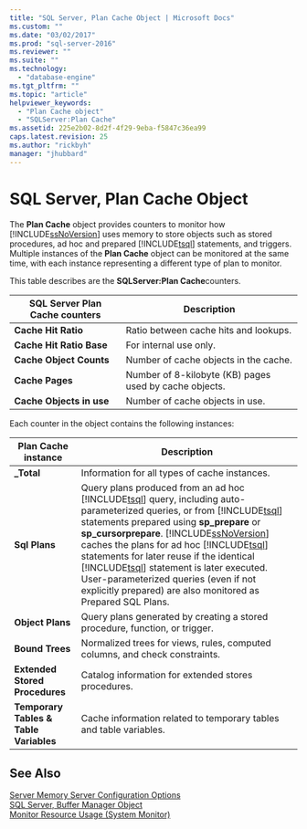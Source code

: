 ```yaml
---
title: "SQL Server, Plan Cache Object | Microsoft Docs"
ms.custom: ""
ms.date: "03/02/2017"
ms.prod: "sql-server-2016"
ms.reviewer: ""
ms.suite: ""
ms.technology: 
  - "database-engine"
ms.tgt_pltfrm: ""
ms.topic: "article"
helpviewer_keywords: 
  - "Plan Cache object"
  - "SQLServer:Plan Cache"
ms.assetid: 225e2b02-8d2f-4f29-9eba-f5847c36ea99
caps.latest.revision: 25
ms.author: "rickbyh"
manager: "jhubbard"
---
```

# SQL Server, Plan Cache Object
  The **Plan Cache** object provides counters to monitor how [!INCLUDE[ssNoVersion](../../../advanced-analytics/r-services/includes/ssnoversion-md.md)] uses memory to store objects such as stored procedures, ad hoc and prepared [!INCLUDE[tsql](../../../advanced-analytics/r-services/includes/tsql-md.md)] statements, and triggers. Multiple instances of the **Plan Cache** object can be monitored at the same time, with each instance representing a different type of plan to monitor.  
  
 This table describes are the **SQLServer:Plan Cache**counters.  
  
|SQL Server Plan Cache counters|Description|  
|------------------------------------|-----------------|  
|**Cache Hit Ratio**|Ratio between cache hits and lookups.|  
|**Cache Hit Ratio Base**|For internal use only.| 
|**Cache Object Counts**|Number of cache objects in the cache.|  
|**Cache Pages**|Number of 8-kilobyte (KB) pages used by cache objects.|  
|**Cache Objects in use**|Number of cache objects in use.|  
  
 Each counter in the object contains the following instances:  
  
|Plan Cache instance|Description|  
|-------------------------|-----------------|  
|**_Total**|Information for all types of cache instances.|  
|**Sql Plans**|Query plans produced from an ad hoc [!INCLUDE[tsql](../../../advanced-analytics/r-services/includes/tsql-md.md)] query, including auto-parameterized queries, or from [!INCLUDE[tsql](../../../advanced-analytics/r-services/includes/tsql-md.md)] statements prepared using **sp_prepare** or **sp_cursorprepare**. [!INCLUDE[ssNoVersion](../../../advanced-analytics/r-services/includes/ssnoversion-md.md)] caches the plans for ad hoc [!INCLUDE[tsql](../../../advanced-analytics/r-services/includes/tsql-md.md)] statements for later reuse if the identical [!INCLUDE[tsql](../../../advanced-analytics/r-services/includes/tsql-md.md)] statement is later executed. User-parameterized queries (even if not explicitly prepared) are also monitored as Prepared SQL Plans.|  
|**Object Plans**|Query plans generated by creating a stored procedure, function, or trigger.|  
|**Bound Trees**|Normalized trees for views, rules, computed columns, and check constraints.|  
|**Extended Stored Procedures**|Catalog information for extended stores procedures.|  
|**Temporary Tables & Table Variables**|Cache information related to temporary tables and table variables.|  
  
## See Also  
 [Server Memory Server Configuration Options](../../../database-engine/configure/windows/server-memory-server-configuration-options.md)   
 [SQL Server, Buffer Manager Object](../../../relational-databases/monitor/performance-monitor/sql-server-buffer-manager-object.md)   
 [Monitor Resource Usage &#40;System Monitor&#41;](../../../relational-databases/monitor/performance-monitor/monitor-resource-usage-system-monitor.md)  
  
  